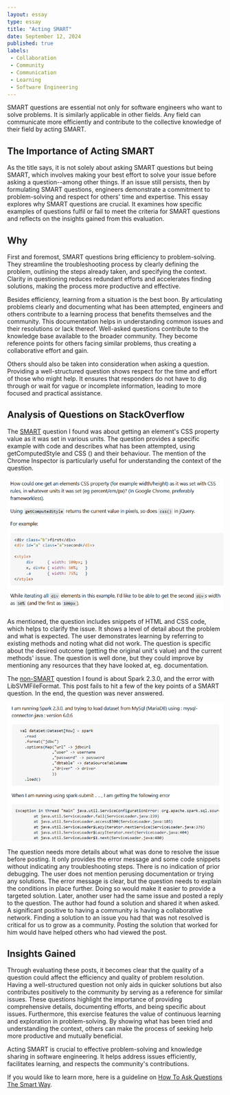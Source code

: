 ```yaml
---
layout: essay
type: essay
title: "Acting SMART"
date: September 12, 2024
published: true
labels:
 - Collaboration
 - Community
 - Communication
 - Learning
 - Software Engineering
---
```


SMART questions are essential not only for software engineers who want to solve problems. It is similarly applicable in other fields. Any field can communicate more efficiently and contribute to the collective knowledge of their field by acting SMART. 

## The Importance of Acting SMART

As the title says, it is not solely about asking SMART questions but being SMART, which involves making your best effort to solve your issue before asking a question--among other things. If an issue still persists, then by formulating SMART questions, engineers demonstrate a commitment to problem-solving and respect for others' time and expertise. This essay explores why SMART questions are crucial. It examines how specific examples of questions fulfil or fail to meet the criteria for SMART questions and reflects on the insights gained from this evaluation.

## Why

First and foremost, SMART questions bring efficiency to problem-solving. They streamline the troubleshooting process by clearly defining the problem, outlining the steps already taken, and specifying the context. Clarity in questioning reduces redundant efforts and accelerates finding solutions, making the process more productive and effective.

Besides efficiency, learning from a situation is the best boon. By articulating problems clearly and documenting what has been attempted, engineers and others contribute to a learning process that benefits themselves and the community. This documentation helps in understanding common issues and their resolutions or lack thereof. Well-asked questions contribute to the knowledge base available to the broader community. They become reference points for others facing similar problems, thus creating a collaborative effort and gain.

Others should also be taken into consideration when asking a question. Providing a well-structured question shows respect for the time and effort of those who might help. It ensures that responders do not have to dig through or wait for vague or incomplete information, leading to more focused and practical assistance.

## Analysis of Questions on StackOverflow

The [SMART](https://stackoverflow.com/questions/9730612/get-element-css-property-width-height-value-as-it-was-set-in-percent-em-px-et) question I found was about getting an element's CSS property value as it was set in various units. The question provides a specific example with code and describes what has been attempted, using getComputedStyle and CSS () and their behaviour. The mention of the Chrome Inspector is particularly useful for understanding the context of the question.

<div class="center-image">
 <img src="../img/actingsmart/actingsmart-smartqn.png" alt="A user acting SMART" width="750" />
</div>

As mentioned, the question includes snippets of HTML and CSS code, which helps to clarify the issue. It shows a level of detail about the problem and what is expected. The user demonstrates learning by referring to existing methods and noting what did not work. The question is specific about the desired outcome (getting the original unit's value) and the current methods' issue. The question is well done, but they could improve by mentioning any resources that they have looked at, eg. documentation.

The [non-SMART](https://stackoverflow.com/questions/53172241/spark-2-3-0-giving-error-provider-org-apache-spark-ml-source-libsvm-libsvmfile) question I found is about Spark 2.3.0, and the error with LibSVMFileFormat. This post fails to hit a few of the key points of a SMART question. In the end, the question was never answered. 

<div class="center-image">
 <img src="../img/actingsmart/actingsmart-notsmartqn.png" alt="A user acting SMART" width="750" />
</div>

The question needs more details about what was done to resolve the issue before posting. It only provides the error message and some code snippets without indicating any troubleshooting steps. There is no indication of prior debugging. The user does not mention perusing documentation or trying any solutions. The error message is clear, but the question needs to explain the conditions in place further. Doing so would make it easier to provide a targeted solution. Later, another user had the same issue and posted a reply to the question. The author had found a solution and shared it when asked. A significant positive to having a community is having a collaborative network. Finding a solution to an issue you had that was not resolved is critical for us to grow as a community. Posting the solution that worked for him would have helped others who had viewed the post.

## Insights Gained

Through evaluating these posts, it becomes clear that the quality of a question could affect the efficiency and quality of problem resolution. Having a well-structured question not only aids in quicker solutions but also contributes positively to the community by serving as a reference for similar issues. These questions highlight the importance of providing comprehensive details, documenting efforts, and being specific about issues.
Furthermore, this exercise features the value of continuous learning and exploration in problem-solving. By showing what has been tried and understanding the context, others can make the process of seeking help more productive and mutually beneficial.

Acting SMART is crucial to effective problem-solving and knowledge sharing in software engineering. It helps address issues efficiently, facilitates learning, and respects the community's contributions.

If you would like to learn more, here is a guideline on [How To Ask Questions The Smart Way](http://www.catb.org/esr/faqs/smart-questions.html).
